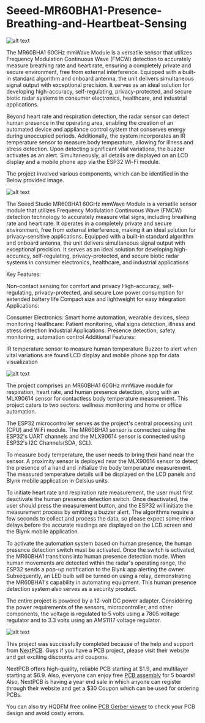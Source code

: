 # Seeed-MR60BHA1-Presence-Breathing-and-Heartbeat-Sensing

![alt text](https://hackster.imgix.net/uploads/attachments/1651278/_L4AO8VIYup.blob?auto=compress%2Cformat&w=900&h=675&fit=min)

The MR60BHA1 60GHz mmWave Module is a versatile sensor that utilizes Frequency Modulation Continuous Wave (FMCW) detection to accurately measure breathing rate and heart rate, ensuring a completely private and secure environment, free from external interference. Equipped with a built-in standard algorithm and onboard antenna, the unit delivers simultaneous signal output with exceptional precision. It serves as an ideal solution for developing high-accuracy, self-regulating, privacy-protected, and secure biotic radar systems in consumer electronics, healthcare, and industrial applications.

Beyond heart rate and respiration detection, the radar sensor can detect human presence in the operating area, enabling the creation of an automated device and appliance control system that conserves energy during unoccupied periods. Additionally, the system incorporates an IR temperature sensor to measure body temperature, allowing for illness and stress detection. Upon detecting significant vital variations, the buzzer activates as an alert. Simultaneously, all details are displayed on an LCD display and a mobile phone app via the ESP32 Wi-Fi module.

The project involved various components, which can be identified in the Below provided image.

![alt text](https://hackster.imgix.net/uploads/attachments/1647796/radar_heart_rate_vNAKS5zthG.jpg?auto=compress%2Cformat&w=740&h=555&fit=max)

The Seeed Studio MR60BHA1 60GHz mmWave Module is a versatile sensor module that utilizes Frequency Modulation Continuous Wave (FMCW) detection technology to accurately measure vital signs, including breathing rate and heart rate. It operates in a completely private and secure environment, free from external interference, making it an ideal solution for privacy-sensitive applications. Equipped with a built-in standard algorithm and onboard antenna, the unit delivers simultaneous signal output with exceptional precision. It serves as an ideal solution for developing high-accuracy, self-regulating, privacy-protected, and secure biotic radar systems in consumer electronics, healthcare, and industrial applications

Key Features:

Non-contact sensing for comfort and privacy
High-accuracy, self-regulating, privacy-protected, and secure
Low power consumption for extended battery life
Compact size and lightweight for easy integration
Applications:

Consumer Electronics: Smart home automation, wearable devices, sleep monitoring
Healthcare: Patient monitoring, vital signs detection, illness and stress detection
Industrial Applications: Presence detection, safety monitoring, automation control
Additional Features:

IR temperature sensor to measure human temperature
Buzzer to alert when vital variations are found
LCD display and mobile phone app for data visualization

![alt text](https://hackster.imgix.net/uploads/attachments/1647799/image_gfCU50nQrm.png?auto=compress%2Cformat&w=740&h=555&fit=max)

The project comprises an MR60BHA1 60GHz mmWave module for respiration, heart rate, and human presence detection, along with an MLX90614 sensor for contactless body temperature measurement. This project caters to two sectors: wellness monitoring and home or office automation.

The ESP32 microcontroller serves as the project's central processing unit (CPU) and WiFi module. The MR60BHA1 sensor is connected using the ESP32's UART channels and the MLX90614 sensor is connected using ESP32's I2C Channels(SDA, SCL).

To measure body temperature, the user needs to bring their hand near the sensor. A proximity sensor is deployed near the MLX90614 sensor to detect the presence of a hand and initialize the body temperature measurement. The measured temperature details will be displayed on the LCD panels and Blynk mobile application in Celsius units.

To initiate heart rate and respiration rate measurement, the user must first deactivate the human presence detection switch. Once deactivated, the user should press the measurement button, and the ESP32 will initiate the measurement process by emitting a buzzer alert. The algorithms require a few seconds to collect and process the data, so please expect some minor delays before the accurate readings are displayed on the LCD screen and the Blynk mobile application.

To activate the automation system based on human presence, the human presence detection switch must be activated. Once the switch is activated, the MR60BHA1 transitions into human presence detection mode. When human movements are detected within the radar's operating range, the ESP32 sends a pop-up notification to the Blynk app alerting the owner. Subsequently, an LED bulb will be turned on using a relay, demonstrating the MR60BHA1's capability in automating equipment. This human presence detection system also serves as a security product.

The entire project is powered by a 12-volt DC power adapter. Considering the power requirements of the sensors, microcontroller, and other components, the voltage is regulated to 5 volts using a 7805 voltage regulator and to 3.3 volts using an AMS1117 voltage regulator.

![alt text](https://hackster.imgix.net/uploads/attachments/1651031/nextpcb_4r1pEG3pxS.JPG?auto=compress%2Cformat&w=740&h=555&fit=max)

This project was successfully completed because of the help and support from [NextPCB](https://www.nextpcb.com/pcb-assembly-quote). Guys if you have a PCB project, please visit their website and get exciting discounts and coupons.

NextPCB offers high-quality, reliable PCB starting at $1.9, and multilayer starting at $6.9. Also, everyone can enjoy free [PCB assembly](https://www.nextpcb.com/pcb-assembly-quote) for 5 boards! Also, NextPCB is having a year end sale in which anyone can register through their website and get a $30 Coupon which can be used for ordering PCBs.

You can also try HQDFM free online [PCB Gerber viewer](https://www.nextpcb.com/free-online-gerber-viewer.html) to check your PCB design and avoid costly errors.
